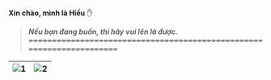 **Xin chào, mình là Hiếu** ✋
>***Nếu bạn đang buồn, thì hãy vui lên là được.***
~~=====================================================================~~

| ![1](https://i.imgur.com/lVlPvCB.gif) | ![2](https://raw.githubusercontent.com/Sutil/Sutil/2b2fad3bf54522bb30c8c170591fc68ff51b69e6/github-contribution-grid-snake2.svg) |
| --- | --- |
